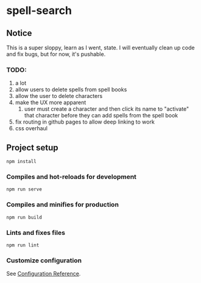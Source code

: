 # spell-search

## Notice
This is a super sloppy, learn as I went, state. I will eventually clean up code and fix bugs, but for now, it's pushable.

### TODO:
1. a lot
1. allow users to delete spells from spell books
1. allow the user to delete characters
1. make the UX more apparent
    1. user must create a character and then click its name to "activate" that character before they can add spells from the spell book
1. fix routing in github pages to allow deep linking to work
1. css overhaul

## Project setup
```
npm install
```

### Compiles and hot-reloads for development
```
npm run serve
```

### Compiles and minifies for production
```
npm run build
```

### Lints and fixes files
```
npm run lint
```

### Customize configuration
See [Configuration Reference](https://cli.vuejs.org/config/).
